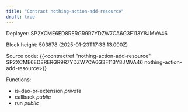 ```yaml
---
title: "Contract nothing-action-add-resource"
draft: true
---
```

Deployer: SP2XCME6ED8RERGR9R7YDZW7CA6G3F113Y8JMVA46


 



Block height: 503878 (2025-01-23T17:33:13.000Z)

Source code: {{<contractref "nothing-action-add-resource" SP2XCME6ED8RERGR9R7YDZW7CA6G3F113Y8JMVA46 nothing-action-add-resource>}}

Functions:

* is-dao-or-extension _private_
* callback _public_
* run _public_
